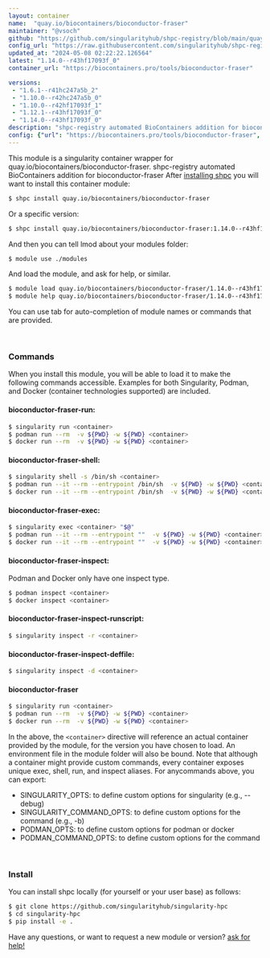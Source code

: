 ```yaml
---
layout: container
name:  "quay.io/biocontainers/bioconductor-fraser"
maintainer: "@vsoch"
github: "https://github.com/singularityhub/shpc-registry/blob/main/quay.io/biocontainers/bioconductor-fraser/container.yaml"
config_url: "https://raw.githubusercontent.com/singularityhub/shpc-registry/main/quay.io/biocontainers/bioconductor-fraser/container.yaml"
updated_at: "2024-05-08 02:22:22.126564"
latest: "1.14.0--r43hf17093f_0"
container_url: "https://biocontainers.pro/tools/bioconductor-fraser"

versions:
 - "1.6.1--r41hc247a5b_2"
 - "1.10.0--r42hc247a5b_0"
 - "1.10.0--r42hf17093f_1"
 - "1.12.1--r43hf17093f_0"
 - "1.14.0--r43hf17093f_0"
description: "shpc-registry automated BioContainers addition for bioconductor-fraser"
config: {"url": "https://biocontainers.pro/tools/bioconductor-fraser", "maintainer": "@vsoch", "description": "shpc-registry automated BioContainers addition for bioconductor-fraser", "latest": {"1.14.0--r43hf17093f_0": "sha256:04c83f797133e381a66c53eb845a8338930c598fbb4c8ff59b2ec7d884448588"}, "tags": {"1.6.1--r41hc247a5b_2": "sha256:96a57a428bd816e508ffe1bfeeed028ebb58019aead777fc56354873699abbbb", "1.10.0--r42hc247a5b_0": "sha256:c899a2844efa30b0085897fca3cf8c7cad0d6e109c2cc1f0dcfe84a4e5a948ea", "1.10.0--r42hf17093f_1": "sha256:679c2a8317958e5f1ca440773f4c63daa9e244217d5fc388b470b06569063804", "1.12.1--r43hf17093f_0": "sha256:bb5671e6e4d345b97255867ecc650c2684b62e32c8412621bfc89d479cd8d074", "1.14.0--r43hf17093f_0": "sha256:04c83f797133e381a66c53eb845a8338930c598fbb4c8ff59b2ec7d884448588"}, "docker": "quay.io/biocontainers/bioconductor-fraser"}
---
```


This module is a singularity container wrapper for quay.io/biocontainers/bioconductor-fraser.
shpc-registry automated BioContainers addition for bioconductor-fraser
After [installing shpc](#install) you will want to install this container module:


```bash
$ shpc install quay.io/biocontainers/bioconductor-fraser
```

Or a specific version:

```bash
$ shpc install quay.io/biocontainers/bioconductor-fraser:1.14.0--r43hf17093f_0
```

And then you can tell lmod about your modules folder:

```bash
$ module use ./modules
```

And load the module, and ask for help, or similar.

```bash
$ module load quay.io/biocontainers/bioconductor-fraser/1.14.0--r43hf17093f_0
$ module help quay.io/biocontainers/bioconductor-fraser/1.14.0--r43hf17093f_0
```

You can use tab for auto-completion of module names or commands that are provided.

<br>

### Commands

When you install this module, you will be able to load it to make the following commands accessible.
Examples for both Singularity, Podman, and Docker (container technologies supported) are included.

#### bioconductor-fraser-run:

```bash
$ singularity run <container>
$ podman run --rm  -v ${PWD} -w ${PWD} <container>
$ docker run --rm  -v ${PWD} -w ${PWD} <container>
```

#### bioconductor-fraser-shell:

```bash
$ singularity shell -s /bin/sh <container>
$ podman run --it --rm --entrypoint /bin/sh  -v ${PWD} -w ${PWD} <container>
$ docker run --it --rm --entrypoint /bin/sh  -v ${PWD} -w ${PWD} <container>
```

#### bioconductor-fraser-exec:

```bash
$ singularity exec <container> "$@"
$ podman run --it --rm --entrypoint ""  -v ${PWD} -w ${PWD} <container> "$@"
$ docker run --it --rm --entrypoint ""  -v ${PWD} -w ${PWD} <container> "$@"
```

#### bioconductor-fraser-inspect:

Podman and Docker only have one inspect type.

```bash
$ podman inspect <container>
$ docker inspect <container>
```

#### bioconductor-fraser-inspect-runscript:

```bash
$ singularity inspect -r <container>
```

#### bioconductor-fraser-inspect-deffile:

```bash
$ singularity inspect -d <container>
```



#### bioconductor-fraser

```bash
$ singularity run <container>
$ podman run --rm  -v ${PWD} -w ${PWD} <container>
$ docker run --rm  -v ${PWD} -w ${PWD} <container>
```


In the above, the `<container>` directive will reference an actual container provided
by the module, for the version you have chosen to load. An environment file in the
module folder will also be bound. Note that although a container
might provide custom commands, every container exposes unique exec, shell, run, and
inspect aliases. For anycommands above, you can export:

 - SINGULARITY_OPTS: to define custom options for singularity (e.g., --debug)
 - SINGULARITY_COMMAND_OPTS: to define custom options for the command (e.g., -b)
 - PODMAN_OPTS: to define custom options for podman or docker
 - PODMAN_COMMAND_OPTS: to define custom options for the command

<br>

### Install

You can install shpc locally (for yourself or your user base) as follows:

```bash
$ git clone https://github.com/singularityhub/singularity-hpc
$ cd singularity-hpc
$ pip install -e .
```

Have any questions, or want to request a new module or version? [ask for help!](https://github.com/singularityhub/singularity-hpc/issues)